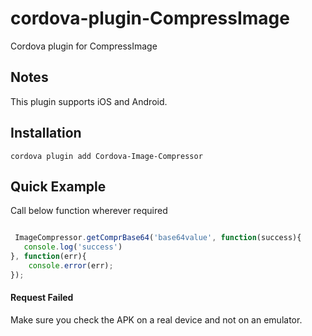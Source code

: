 # cordova-plugin-CompressImage

Cordova plugin for CompressImage 


## Notes
This plugin supports iOS and Android.    

## Installation
    cordova plugin add Cordova-Image-Compressor

## Quick Example

Call below function wherever required

```javascript

 ImageCompressor.getComprBase64('base64value', function(success){
   console.log('success') 
}, function(err){
    console.error(err);
});

```

#### Request Failed

Make sure you check the APK on a real device and not on an emulator.

